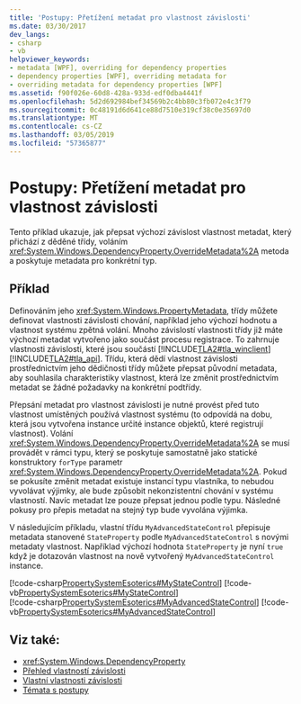 ```yaml
---
title: 'Postupy: Přetížení metadat pro vlastnost závislosti'
ms.date: 03/30/2017
dev_langs:
- csharp
- vb
helpviewer_keywords:
- metadata [WPF], overriding for dependency properties
- dependency properties [WPF], overriding metadata for
- overriding metadata for dependency properties [WPF]
ms.assetid: f90f026e-60d8-428a-933d-edf0dba4441f
ms.openlocfilehash: 5d2d692984bef34569b2c4bb80c3fb072e4c3f79
ms.sourcegitcommit: 0c48191d6d641ce88d7510e319cf38c0e35697d0
ms.translationtype: MT
ms.contentlocale: cs-CZ
ms.lasthandoff: 03/05/2019
ms.locfileid: "57365877"
---
```

# <a name="how-to-override-metadata-for-a-dependency-property"></a>Postupy: Přetížení metadat pro vlastnost závislosti
Tento příklad ukazuje, jak přepsat výchozí závislost vlastnost metadat, který přichází z děděné třídy, voláním <xref:System.Windows.DependencyProperty.OverrideMetadata%2A> metoda a poskytuje metadata pro konkrétní typ.  
  
## <a name="example"></a>Příklad  
 Definováním jeho <xref:System.Windows.PropertyMetadata>, třídy můžete definovat vlastnosti závislosti chování, například jeho výchozí hodnotu a vlastnost systému zpětná volání. Mnoho závislostí vlastnosti třídy již máte výchozí metadat vytvořeno jako součást procesu registrace. To zahrnuje vlastnosti závislosti, které jsou součástí [!INCLUDE[TLA2#tla_winclient](../../../../includes/tla2sharptla-winclient-md.md)] [!INCLUDE[TLA2#tla_api](../../../../includes/tla2sharptla-api-md.md)]. Třídu, která dědí vlastnost závislosti prostřednictvím jeho dědičnosti třídy můžete přepsat původní metadata, aby souhlasila charakteristiky vlastnost, která lze změnit prostřednictvím metadat se žádné požadavky na konkrétní podtřídy.  
  
 Přepsání metadat pro vlastnost závislosti je nutné provést před tuto vlastnost umístěných používá vlastnost systému (to odpovídá na dobu, která jsou vytvořena instance určité instance objektů, které registrují vlastnost). Volání <xref:System.Windows.DependencyProperty.OverrideMetadata%2A> se musí provádět v rámci typu, který se poskytuje samostatně jako statické konstruktory `forType` parametr <xref:System.Windows.DependencyProperty.OverrideMetadata%2A>. Pokud se pokusíte změnit metadat existuje instancí typu vlastníka, to nebudou vyvolávat výjimky, ale bude způsobit nekonzistentní chování v systému vlastností. Navíc metadat lze pouze přepsat jednou podle typu. Následné pokusy pro přepis metadat na stejný typ bude vyvolána výjimka.  
  
 V následujícím příkladu, vlastní třídu `MyAdvancedStateControl` přepisuje metadata stanovené `StateProperty` podle `MyAdvancedStateControl` s novými metadaty vlastnost. Například výchozí hodnota `StateProperty` je nyní `true` když je dotazován vlastnost na nově vytvořený `MyAdvancedStateControl` instance.  
  
 [!code-csharp[PropertySystemEsoterics#MyStateControl](~/samples/snippets/csharp/VS_Snippets_Wpf/PropertySystemEsoterics/CSharp/SDKSampleLibrary/class1.cs#mystatecontrol)]
 [!code-vb[PropertySystemEsoterics#MyStateControl](~/samples/snippets/visualbasic/VS_Snippets_Wpf/PropertySystemEsoterics/visualbasic/sdksamplelibrary/class1.vb#mystatecontrol)]  
[!code-csharp[PropertySystemEsoterics#MyAdvancedStateControl](~/samples/snippets/csharp/VS_Snippets_Wpf/PropertySystemEsoterics/CSharp/SDKSampleLibrary/class1.cs#myadvancedstatecontrol)]
[!code-vb[PropertySystemEsoterics#MyAdvancedStateControl](~/samples/snippets/visualbasic/VS_Snippets_Wpf/PropertySystemEsoterics/visualbasic/sdksamplelibrary/class1.vb#myadvancedstatecontrol)]  
  
## <a name="see-also"></a>Viz také:
- <xref:System.Windows.DependencyProperty>
- [Přehled vlastností závislosti](dependency-properties-overview.md)
- [Vlastní vlastnosti závislosti](custom-dependency-properties.md)
- [Témata s postupy](properties-how-to-topics.md)
